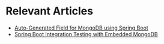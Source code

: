 # Relevant Articles

- [Auto-Generated Field for MongoDB using Spring Boot](https://www.baeldung.com/spring-boot-mongodb-auto-generated-field)
- [Spring Boot Integration Testing with Embedded MongoDB](http://www.baeldung.com/spring-boot-embedded-mongodb)

